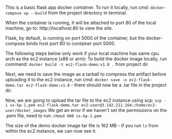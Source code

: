 This is a basic flask app docker container. To run it locally, run cmd: `docker-compose up --build` from the project directory in terminal. 

When the container is running, it will be attached to port 80 of the local machine, go to: http://localhost:80 to view the site. 

Flask, by default, is running on port 5000 of the container, but the docker-compose binds host port 80 to container port 5000. 

The following steps below only work if your local machine has same cpu arch as the ec2 instance (x86 or arm):
To build the docker image locally, run command: `docker build -t ec2-flask-demo:v1.0 .` from project dir

Next, we need to save the image as a tarball to compress the artifact before uploading it to the ec2 instance, run cmd: `docker save -o ec2-flask-demo.tar ec2-flask-demo:v1.0` - there should now be a .tar file in the project dir. 

Now, we are going to upload the tar file to the ec2 instance using scp: `scp -i vs-kp-1.pem ec2-flask-demo.tar ec2-user@3.142.211.164:/home/ec2-user/docker_images`
We get an error if we haven't set the permissions on the .pem file, need to run: `chmod 600 vs-kp-1.pem`

The size of the demo docker image tar file is 162 MB - if you run `ls` from within the ec2 instance, we can now see it. 



